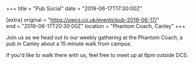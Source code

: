 +++
title = "Pub Social"
date = "2019-06-17T17:30:00Z"

[extra]
original = "https://uwcs.co.uk/events/pub-2019-06-17/"    
end = "2019-06-17T20:30:00Z"
location = "Phantom Coach, Canley"
+++

Join us as we head out to our weekly gathering at the Phantom Coach, a pub in Canley about a 15 minute walk from campus.

If you'd like to walk there with us, feel free to meet up at 6pm outside DCS.

